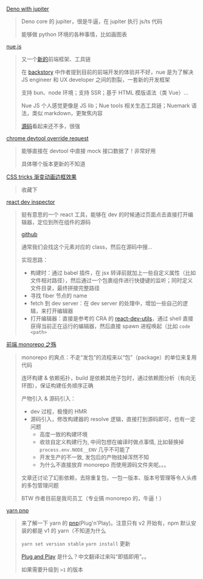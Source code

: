[Deno with jupiter](https://deno.com/blog/v1.37)

> Deno core 的 jupiter，很是牛逼，在 jupiter 执行 js/ts 代码
>
> 能够做 python 环境的各种事情，比如画图表

[nue.js](https://nuejs.org/)

> 又一个[新的](https://nuejs.org/why/#spaghetti)前端框架、工具链
>
> 在 [backstory](https://nuejs.org/blog/backstory/) 中作者提到目前的前端开发的体验并不好，nue 是为了解决 JS engineer 和 UX developer 之间的割裂，一套新的开发框架
>
> 支持 bun、node 环境；支持 SSR；基于 HTML 模版语法（类 Vue）...
>
> Nue JS 个人感觉更像是 JS lib；Nue tools 相关生态工具链；Nuemark 语法，类似 markdown，更聚焦内容
>
> [源码](https://github.com/nuejs/nuejs)看起来还不多，很强

[chrome devtool override request](https://developer.chrome.com/docs/devtools/overrides/)

> 能够直接在 devtool 中直接 mock 接口数据了！非常好用
>
> 具体哪个版本更新的不知道

[CSS tricks 渐变动画边框效果](https://twitter.com/jh3yy/status/1714711273345065131?s=46&t=v3lPGTe7TNbgXSDge4D2KQ)

> 收藏下

[react dev inspector](https://juejin.cn/post/6901466406823575560)

> 挺有意思的一个 react 工具，能够在 dev 的时候通过页面点击直接打开编辑器，定位到所在组件的源码
>
> [github](https://github.com/zthxxx/react-dev-inspector)
>
> 通常我们会找这个元素对应的 class，然后在源码中搜...
>
> 实现思路：
>
> - 构建时：通过 babel 插件，在 jsx 转译前就加上一些自定义属性（比如文件相对路径），然后通过一个包裹组件进行快捷键的监听；同时定义文件目录，最终拼接完整路径
> - 寻找 fiber 节点的 name
> - fetch 到 dev server：在 dev server 的处理中，增加一些自己的逻辑，来打开编辑器
> - 打开编辑器：直接是参考的 CRA 的 [react-dev-utils](https://github.com/facebook/create-react-app/blob/main/packages/react-dev-utils/launchEditor.js)，通过 shell 直接获得当前正在运行的编辑器，然后直接 spawn 进程唤起（比如 `code <path>`

[前端 monorepo 之殇](https://sooniter.site/posts/frontend-monorepo)

> monorepo 的爽点：不走“发包”的流程来以“包”（package）的单位来复用代码
>
> 连环构建 & 依赖拓扑，build 是依赖其他子包时，通过依赖图分析（有向无环图），保证构建任务顺序正确
>
> 产物引入 & 源码引入：
>
> - dev 过程，极慢的 HMR
> - 源码引入，修改构建器的 resolve 逻辑，直接打到源码即可，也有一定问题
>   - 高度一致的构建环境
>   - 收敛自定义构建行为, 中间包想在编译时做点事情, 比如替换掉 `process.env.NODE__ENV` 几乎不可能了
>   - 开发生产的不一致, 发包后的产物挂掉浑然不知
>   - 为什么不直接放弃 monorepo 而使用源码文件夹呢。。。
>
> 文章还讨论了幻影依赖，去除重复包，一包一版本、版本号管理等令人头疼的多包管理问题
>
> BTW 作者目前是我司员工（专业搞 monorepo 的，牛逼！）

[yarn pnp](https://spin.atomicobject.com/2022/05/02/yarn-pnp/)

> 来了解一下 yarn 的 [pnp](https://yarnpkg.com/features/pnp)(Plug'n'Play)。注意只有 v2 开始有，npm 默认安装的都是 v1 的 yarn（不知道为什么
>
> `yarn set version stable` `yarn install` 更新
>
> [Plug and Play](https://en.wikipedia.org/wiki/Plug_and_play) 是什么？中文翻译过来叫“即插即用”。。
>
> 如果需要升级到 `>1` 的版本
